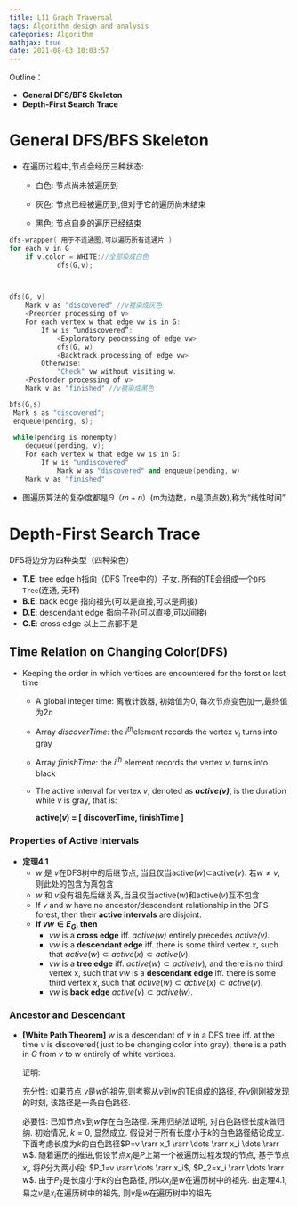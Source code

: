 ```yaml
---
title: L11 Graph Traversal
tags: Algorithm design and analysis
categories: Algorithm
mathjax: true
date: 2021-08-03 10:03:57
---
```



Outline：

* **General DFS/BFS Skeleton**
* **Depth-First Search Trace**

<!--more-->

# General DFS/BFS Skeleton

* 在遍历过程中,节点会经历三种状态:

  * 白色: 节点尚未被遍历到

  * 灰色: 节点已经被遍历到,但对于它的遍历尚未结束

  * 黑色: 节点自身的遍历已经结束

```C++
dfs-wrapper( 用于不连通图,可以遍历所有连通片 )
for each v in G
	if v.color = WHITE://全部染成白色
			dfs(G,v);
		


dfs(G, v)
	Mark v as "discovered" //v被染成灰色
	<Preorder processing of v>
	For each vertex w that edge vw is in G:
		If w is “undiscovered”:
			<Exploratory peocessing of edge vw>
			dfs(G, w)
			<Backtrack processing of edge vw>
		Otherwise:
			"Check" vw without visiting w.
	<Postorder processing of v>
	Mark v as "finished" //v被染成黑色
```

```C++
bfs(G,s)
 Mark s as "discovered";
 enqueue(pending, s);
 
 while(pending is nonempty)
 	dequeue(pending, v);
 	For each vertex w that edge vw is in G:
 		If w is "undiscovered"
 			Mark w as "discovered" and enqueue(pending, w)
	Mark v as "finished"
```

* 图遍历算法的复杂度都是$\Theta（m+n）$​ (m为边数，n是顶点数),称为“线性时间”

# Depth-First Search Trace

DFS将边分为四种类型（四种染色）

* **T.E**: tree edge h指向（DFS Tree中的）子女. 所有的TE会组成一个`DFS Tree`(连通, 无环)
* **B.E**: back edge 指向祖先(可以是直接,可以是间接)
* **D.E**: descendant edge 指向子孙(可以直接,可以间接)
* **C.E**: cross edge 以上三点都不是

## Time Relation on Changing Color(DFS)

* Keeping the order in which vertices are encountered for the forst or last time

  * A global integer time: 离散计数器, 初始值为$0$, 每次节点变色加一,最终值为$2n$

  * Array *discoverTime*: the $i^{th}$​​ element records the vertex $v_i$ turns into gray

  * Array *finishTime*: the $i^{th}$ element records the vertex $v_i$​​ turns into black

  * The active interval for vertex $v$, denoted as ***active(v)***, is the duration while $v$ is gray, that is:

    **active($v$​) = [ discoverTime, finishTime ]**

  


### Properties of Active Intervals

* **定理4.1**
  * $w$ 是 $v$在DFS树中的后继节点, 当且仅当active($w$)$\subset$active($v$​). 若$w \neq v$, 则此处的包含为真包含
  * $w$​​ 和 $v$​​没有祖先后继关系,当且仅当active($w$​​)和active($v$​​​)互不包含
  * If $v$ and $w$ have no ancestor/descendent relationship in the DFS forest, then their **active intervals** are disjoint.
  * **If $vw \in E_G$, then**
    * $vw$ is a **cross edge** iff. *active(w)* entirely precedes *active(v)*.
    * $vw$ is a **descendant edge** iff. there is some third vertex $x$, such that $active(w) \subset active(x) \subset active(v)$.
    * $vw$ is a **tree edge** iff. $active(w) \subset active(v)$, and there is no third vertex x, such that *$vw$* is a **descendant edge** iff. there is some third vertex *x*, such that $active(w) \subset active(x) \subset active(v)$.
    * $vw$ is **back edge** $active(v)  \subset active(w)$.

### Ancestor and Descendant

* **[White Path Theorem]** $w$ is a descendant of $v$ in a DFS tree iff. at the time $v$ is discovered( just to be changing color into gray), there is a path in $G$ from $v$ to $w$ entirely of white vertices.

  证明:

  充分性: 如果节点 $v$是$w$的祖先,则考察从$v$到$w$的TE组成的路径, 在$v$​刚刚被发现的时刻, 该路径是一条白色路径.

  必要性: 已知节点$v$​到$w$​存在白色路径. 采用归纳法证明, 对白色路径长度$k$​做归纳. 初始情况, $k=0$​, 显然成立. 假设对于所有长度小于$k$​的白色路径结论成立. 下面考虑长度为$k$​的白色路径$P=v \rarr x_1 \rarr \dots \rarr x_i \dots \rarr w$​. 随着遍历的推进,假设节点$x_i$​是$P$​上第一个被遍历过程发现的节点, 基于节点$x_i$​, 将$P$​分为两小段: $P_1=v \rarr \dots \rarr x_i$​, $P_2=x_i \rarr \dots \rarr w$​. 由于$P_2$​是长度小于$k$​的白色路径, 所以$x_i$​是$w$​在遍历树中的祖先. 由定理4.1, 易之$v$​是$x_i$​在遍历树中的祖先, 则$v$​是$w$​在遍历树中的祖先
